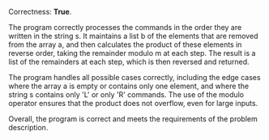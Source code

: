 Correctness: **True**.

The program correctly processes the commands in the order they are written in the string s. It maintains a list b of the elements that are removed from the array a, and then calculates the product of these elements in reverse order, taking the remainder modulo m at each step. The result is a list of the remainders at each step, which is then reversed and returned.

The program handles all possible cases correctly, including the edge cases where the array a is empty or contains only one element, and where the string s contains only 'L' or only 'R' commands. The use of the modulo operator ensures that the product does not overflow, even for large inputs.

Overall, the program is correct and meets the requirements of the problem description.